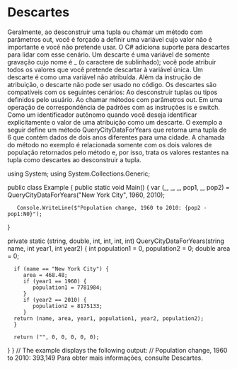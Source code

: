 ﻿# Descartes

Geralmente, ao desconstruir uma tupla ou chamar um método com parâmetros out, você é forçado a definir uma variável cujo valor não é importante e você não pretende usar. O C# adiciona suporte para descartes para lidar com esse cenário. Um descarte é uma variável de somente gravação cujo nome é _ (o caractere de sublinhado); você pode atribuir todos os valores que você pretende descartar à variável única. Um descarte é como uma variável não atribuída. Além da instrução de atribuição, o descarte não pode ser usado no código.
Os descartes são compatíveis com os seguintes cenários:
Ao desconstruir tuplas ou tipos definidos pelo usuário.
Ao chamar métodos com parâmetros out.
Em uma operação de correspondência de padrões com as instruções is e switch.
Como um identificador autônomo quando você deseja identificar explicitamente o valor de uma atribuição como um descarte.
O exemplo a seguir define um método QueryCityDataForYears que retorna uma tupla de 6 que contém dados de dois anos diferentes para uma cidade. A chamada do método no exemplo é relacionada somente com os dois valores de população retornados pelo método e, por isso, trata os valores restantes na tupla como descartes ao desconstruir a tupla.



using System;
using System.Collections.Generic;

public class Example
{
   public static void Main()
   {
       var (_, _, _, pop1, _, pop2) = QueryCityDataForYears("New York City", 1960, 2010);

       Console.WriteLine($"Population change, 1960 to 2010: {pop2 - pop1:N0}");
   }
   
   private static (string, double, int, int, int, int) QueryCityDataForYears(string name, int year1, int year2)
   {
      int population1 = 0, population2 = 0;
      double area = 0;
      
      if (name == "New York City") {
         area = 468.48; 
         if (year1 == 1960) {
            population1 = 7781984;
         }
         if (year2 == 2010) {
            population2 = 8175133;
         }
      return (name, area, year1, population1, year2, population2);
      }

      return ("", 0, 0, 0, 0, 0);
   }
}
// The example displays the following output:
//      Population change, 1960 to 2010: 393,149
Para obter mais informações, consulte Descartes.